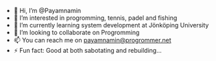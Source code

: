 - 👋 Hi, I’m @Payamnamin
- 👀 I’m interested in progromming, tennis, padel and fishing
- 🌱 I’m currently learning system development at Jönköping University 
- 💞️ I’m looking to collaborate on Progromming
- 📫 You can reach me on payamnamin@progrommer.net
- ⚡ Fun fact: Good at both sabotating and rebuilding... 

<!---
Payamnamin/Payamnamin is a ✨ special ✨ repository because its `README.md` (this file) appears on your GitHub profile.
You can click the Preview link to take a look at your changes.
--->
